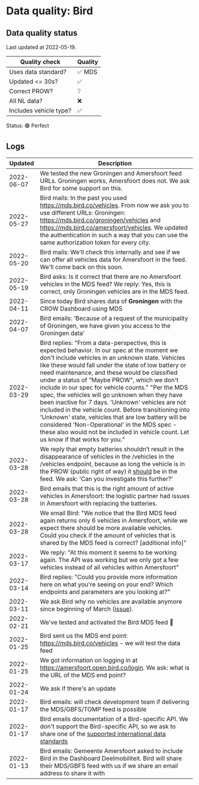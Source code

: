 # Data quality: Bird

## Data quality status

Last updated at 2022-05-19.

| **Quality check**           | **Quality**
| --                          | --          |
| Uses data standard?         | ✅ MDS
| Updated <= 30s?             | ✅
| Correct PROW?               | ❔
| All NL data?                | ❌
| Includes vehicle type?      | ✅

Status: 🟢 Perfect

## Logs

| Updated    | Description
| ----       | ---
| 2022-06-07 | We tested the new Groningen and Amersfoort feed URLs. Groningen works, Amersfoort does not. We ask Bird for some support on this.
| 2022-05-27 | Bird mails: In the past you used https://mds.bird.co/vehicles. From now we ask you to use different URLs: Groningen: https://mds.bird.co/groningen/vehicles and https://mds.bird.co/amersfoort/vehicles. We updated the authentication in such a way that you can use the same authorization token for every city.
| 2022-05-20 | Bird mails: We'll check this internally and see if we can offer all vehicles data for Amersfoort in the feed. We'll come back on this soon.
| 2022-05-19 | Bird asks: Is it correct that there are no Amersfoort vehicles in the MDS feed? We reply: Yes, this is correct, only Groningen vehicles are in the MDS feed.
| 2022-04-11 | Since today Bird shares data of **Groningen** with the CROW Dashboard using MDS
| 2022-04-07 | Bird emails: 'Because of a request of the municipality of Groningen, we have given you access to the Groningen data'
| 2022-03-29 | Bird replies: "From a data-perspective, this is expected behavior. In our spec at the moment we don't include vehicles in an unknown state. Vehicles like these would fall under the state of low battery or need maintenance, and these would be classified under a status of "Maybe PROW", which we don't include in our spec for vehicle counts." "Per the MDS spec, the vehicles will go unknown when they have been inactive for 7 days. 'Unknown' vehicles are not included in the vehicle count. Before transitioning into 'Unknown' state, vehicles that are low battery will be considered 'Non-Operational' in the MDS spec - these also would not be included in vehicle count. Let us know if that works for you."
| 2022-03-28 | We reply that empty batteries shouldn’t result in the disappearance of vehicles in the /vehicles in the /vehicles endpoint, because as long the vehicle is in the PROW (public right of way) it [should](https://github.com/openmobilityfoundation/mobility-data-specification/blob/main/provider/README.md#vehicles) be in the feed. We ask: 'Can you investigate this further?'
| 2022-03-28 | Bird emails that this is the right amount of active vehicles in Amersfoort: the logistic partner had issues in Amersfoort with replacing the batteries.
| 2022-03-28 | We email Bird: "We notice that the Bird MDS feed again returns only 6 vehicles in Amersfoort, while we expect there should be more available vehicles. Could you check if the amount of vehicles that is shared by the MDS feed is correct? [additional info]"
| 2022-03-17 | We reply: "At this moment it seems to be working again. The API was working but we only got a few vehicles instead of all vehicles within Amersfoort"
| 2022-03-14 | Bird replies: "Could you provide more information here on what you're seeing on your end? Which endpoints and parameters are you looking at?"
| 2022-03-11 | We ask Bird why no vehicles are available anymore since beginning of March ([issue](https://github.com/Stichting-CROW/dashboarddeelmobiliteit-datakwaliteit/issues/20)).
| 2022-02-21 | We've tested and activated the Bird MDS feed 🎉
| 2022-01-25 | Bird sent us the MDS end point: https://mds.bird.co/vehicles - we will test the data feed
| 2022-01-25 | We got information on logging in at https://amersfoort.open.bird.co/login. We ask: what is the URL of the MDS end point?
| 2022-01-24 | We ask if there's an update
| 2022-01-17 | Bird emails: will check development team if delivering the MDS/GBFS/TOMP feed is possible
| 2022-01-17 | Bird emails documentation of a Bird-specific API. We don't support the Bird-specific API, so we ask to share one of the [supported international data standards](https://docs.crow.nl/deelfietsdashboard/hr-dataspec/)
| 2022-01-13 | Bird emails: Gemeente Amersfoort asked to include Bird in the Dashboard Deelmobiliteit. Bird will share their MDS/GBFS feed with us if we share an email address to share it with
